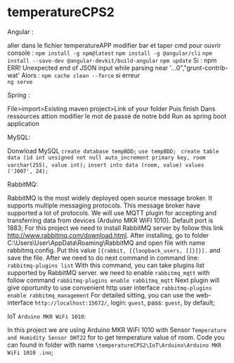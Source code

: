 # temperatureCPS2

Angular : 

aller dans le fichier temperatureAPP modifier bar et taper cmd pour ouvrir console :
```npm install -g npm@latest```
```npm install -g @angular/cli```
```npm install --save-dev @angular-devkit/build-angular```
```npm update```
Si : npm ERR! Unexpected end of JSON input while parsing near '...0","grunt-contrib-wat'
Alors : ```npm cache clean --force```
si erreur  
```ng serve```

Spring : 

File>import>Existing maven project>Link of your folder
Puis finish 
Dans ressources attion modifier le mot de passe de notre bdd
Run as spring boot application 

MySQL: 

Donwload MySQL
```create database tempBDD;```
```use tempBDD; ```
```create table data (id int unsigned not null auto_increment primary key, room varchar(255), value int);```
```insert into data (room, value) values ('J007', 24);```

RabbitMQ:

RabbitMQ is the most widely deployed open source message broker. It supports multiple messaging protocols. This message broker have supported a lot of protocols. We will use MQTT plugin for accepting and transferring data from devices (Arduino MKR WiFI 1010).
Default port is 1883;
For this project we need to install RabbitMQ server by follow this link http://www.rabbitmq.com/download.html.
After installing, go to folder C:\Users\User\AppData\Roaming\RabbitMQ and open file with name rabbitmq.config.
Put this value `[{rabbit, [{loopback_users, []}]}].` and save the file.
After we need to do next command in command line:
            ```rabbitmq-plugins list```
With this command, you can take plugins list supported by RabbitMQ server. we need to enable `rabbitmq_mqtt` with follow command
            ```rabbitmq-plugins enable rabbitmq_mqtt```
Next plugin will give oportunity to use convenient http user interface
            ```rabbitmq-plugins enable rabbitmq_management```
For detailed sitting, you can use the web-interface `http://localhost:15672/`, login: `guest`, pass: `guest`, by default;

IoT `Arduino MKR WiFi 1010`:

In this project we are using Arduino MKR WiFi 1010 with Sensor `Temperature and Humidity Sensor DHT22` for to get temperature value of room. 
Code you can found in folder with name `\temperatureCPS2\IoT\Arduino\Arduino MKR WiFi 1010 .ino`;

